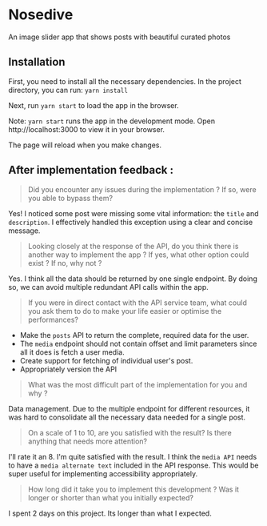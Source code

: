 # Nosedive
An image slider app that shows posts with beautiful curated photos

## Installation

First, you need to install all the necessary dependencies. In the project directory, you can run: `yarn install`

Next, run `yarn start` to load the app in the browser.

Note: `yarn start` runs the app in the development mode. Open http://localhost:3000 to view it in your browser.

The page will reload when you make changes.

## After implementation feedback :
> Did you encounter any issues during the implementation ? If so, were you able to bypass them?

Yes! I noticed some post were missing some vital information: the `title` and `description`. I effectively handled this exception using a clear and concise message. 


> Looking closely at the response of the API, do you think there is another way to implement the app ? If yes, what other option could exist ? If no, why not ?

Yes. I think all the data should be returned by one single endpoint. By doing so, we can avoid multiple redundant API calls within the app.

> If you were in direct contact with the API service team, what could you ask them to do to make your life easier or optimise the performances?

- Make the `posts` API to return the complete, required data for the user.
- The `media` endpoint should not contain offset and limit parameters since all it does is fetch a user media.
- Create support for fetching of individual user's post.
- Appropriately version the API

> What was the most difficult part of the implementation for you and why ?

Data management. Due to the multiple endpoint for different resources, it was hard to consolidate all the necessary data needed for a single post. 

> On a scale of 1 to 10, are you satisfied with the result? Is there anything that needs more attention?

I'll rate it an 8. I'm quite satisfied with the result. I think the `media API` needs to have a `media alternate text` included in the API response. This would be super useful for implementing accessibility appropriately.

> How long did it take you to implement this development ? Was it longer or shorter than what you initially expected?

I spent 2 days on this project. Its longer than what I expected.

